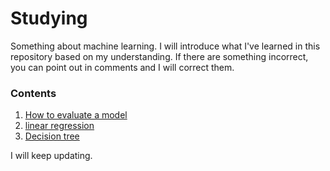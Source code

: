 # Studying
Something about machine learning. 
I will introduce what I've learned in this repository based on my understanding.
If there are something incorrect, you can point out in comments and I will correct them.
### Contents
1. [How to evaluate a model](./book/Evaluating.md)
2. [linear regression](./book/Linear_regression.md)
3. [Decision tree](./book/Decision_tree.md)

I will keep updating. 
